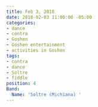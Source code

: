 ```yaml
---
title: Feb 3, 2018
date: 2018-02-03 11:00:00 -05:00
categories:
- dance
- contra
- Goshen
- Goshen entertainment
- activities in Goshen
tags:
- contra
- dance
- Soltre
- fiddle
position: 4
Band:
  Name: 'Soltre (Michiana) '
---
```



